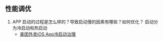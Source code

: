 ## 性能调优
1. APP 启动的过程是怎么样的？导致启动慢的因素有哪些？如何优化？
   启动分为冷启动和热启动
   * [美团外卖iOS App冷启动治理](https://tech.meituan.com/2018/12/06/waimai-ios-optimizing-startup.html)
    
